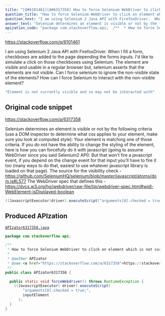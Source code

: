 ```yaml
---
title: "[Q#6101461][A#6317358] How to force Selenium WebDriver to click on element which is not currently visible?"
question_title: "How to force Selenium WebDriver to click on element which is not currently visible?"
question_text: "I am using Selenium 2 Java API with FirefoxDriver.  When I fill a form, checkboxes are added to the page depending the forms inputs. I'd like to simulate a click on those checkboxes using Selenium. The element are visible and usable in a regular browser but, selenium asserts that the elements are not visible. Can I force selenium to ignore the non-visible state of the elements? How can I force Selenium to interact with the non-visible element?"
answer_text: "Selenium determines an element is visible or not by the following criteria (use a DOM inspector to determine what css applies to your element, make sure you look at computed style): Your element is matching one of those criteria. If you do not have the ability to change the styling of the element, here is how you can forcefully do it with javascript (going to assume WebDriver since you said Selenium2 API): But that won't fire a javascript event, if you depend on the change event for that input you'll have to fire it too (many ways to do that, easiest to use whatever javascript library is loaded on that page). The source for the visibility check - https://github.com/SeleniumHQ/selenium/blob/master/javascript/atoms/dom.js#L577 The WebDriver spec that defines this - https://dvcs.w3.org/hg/webdriver/raw-file/tip/webdriver-spec.html#widl-WebElement-isDisplayed-boolean"
apization_code: "package com.stackoverflow.api;  /**  * How to force Selenium WebDriver to click on element which is not currently visible?  *  * @author APIzator  * @see <a href=\"https://stackoverflow.com/a/6317358\">https://stackoverflow.com/a/6317358</a>  */ public class APIzator6317358 {    public static void forceWebdriver() throws RuntimeException {     ((JavascriptExecutor) driver).executeScript(         \"arguments[0].checked = true;\",         inputElement       );   } }"
---
```


https://stackoverflow.com/q/6101461

I am using Selenium 2 Java API with FirefoxDriver. 
When I fill a form, checkboxes are added to the page depending the forms inputs.
I&#x27;d like to simulate a click on those checkboxes using Selenium.
The element are visible and usable in a regular browser but, selenium asserts that the elements are not visible.
Can I force selenium to ignore the non-visible state of the elements?
How can I force Selenium to interact with the non-visible element?


```java
"Element is not currently visible and so may not be interacted with"
```


## Original code snippet

https://stackoverflow.com/a/6317358

Selenium determines an element is visible or not by the following criteria (use a DOM inspector to determine what css applies to your element, make sure you look at computed style):
Your element is matching one of those criteria. If you do not have the ability to change the styling of the element, here is how you can forcefully do it with javascript (going to assume WebDriver since you said Selenium2 API):
But that won&#x27;t fire a javascript event, if you depend on the change event for that input you&#x27;ll have to fire it too (many ways to do that, easiest to use whatever javascript library is loaded on that page).
The source for the visibility check -
https://github.com/SeleniumHQ/selenium/blob/master/javascript/atoms/dom.js#L577
The WebDriver spec that defines this -
https://dvcs.w3.org/hg/webdriver/raw-file/tip/webdriver-spec.html#widl-WebElement-isDisplayed-boolean

```java
((JavascriptExecutor)driver).executeScript("arguments[0].checked = true;", inputElement);
```

## Produced APIzation

[`APIzator6317358.java`](https://github.com/pasqualesalza/apization-temp-data/raw/master/apizations/java/APIzator6317358.java)

```java
package com.stackoverflow.api;

/**
 * How to force Selenium WebDriver to click on element which is not currently visible?
 *
 * @author APIzator
 * @see <a href="https://stackoverflow.com/a/6317358">https://stackoverflow.com/a/6317358</a>
 */
public class APIzator6317358 {

  public static void forceWebdriver() throws RuntimeException {
    ((JavascriptExecutor) driver).executeScript(
        "arguments[0].checked = true;",
        inputElement
      );
  }
}

```